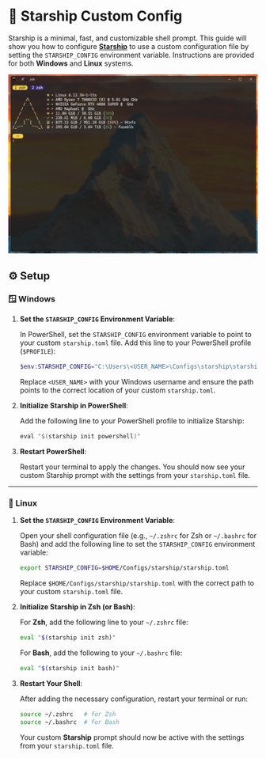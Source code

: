 # 🐚 Starship Custom Config

Starship is a minimal, fast, and customizable shell prompt. This guide will show you how to configure [**Starship**](https://github.com/starship/starship) to use a custom configuration file by setting the `STARSHIP_CONFIG` environment variable. Instructions are provided for both **Windows** and **Linux** systems.

![zsh on Kitty terminal](../kitty/Screenshot_20250627_212837.png)

## ⚙️ Setup

### 🪟 Windows

1. **Set the `STARSHIP_CONFIG` Environment Variable**:

   In PowerShell, set the `STARSHIP_CONFIG` environment variable to point to your custom `starship.toml` file. Add this line to your PowerShell profile (`$PROFILE`):

   ```powershell
   $env:STARSHIP_CONFIG="C:\Users\<USER_NAME>\Configs\starship\starship.toml"
   ```

   Replace `<USER_NAME>` with your Windows username and ensure the path points to the correct location of your custom `starship.toml`.

2. **Initialize Starship in PowerShell**:

   Add the following line to your PowerShell profile to initialize Starship:

   ```powershell
   eval "$(starship init powershell)"
   ```

3. **Restart PowerShell**:

   Restart your terminal to apply the changes. You should now see your custom Starship prompt with the settings from your `starship.toml` file.

---

### 🐧 Linux

1. **Set the `STARSHIP_CONFIG` Environment Variable**:

   Open your shell configuration file (e.g., `~/.zshrc` for Zsh or `~/.bashrc` for Bash) and add the following line to set the `STARSHIP_CONFIG` environment variable:

   ```bash
   export STARSHIP_CONFIG=$HOME/Configs/starship/starship.toml
   ```

   Replace `$HOME/Configs/starship/starship.toml` with the correct path to your custom `starship.toml` file.

2. **Initialize Starship in Zsh (or Bash)**:

   For **Zsh**, add the following line to your `~/.zshrc` file:

   ```bash
   eval "$(starship init zsh)"
   ```

   For **Bash**, add the following to your `~/.bashrc` file:

   ```bash
   eval "$(starship init bash)"
   ```

3. **Restart Your Shell**:

   After adding the necessary configuration, restart your terminal or run:

   ```bash
   source ~/.zshrc   # for Zsh
   source ~/.bashrc  # for Bash
   ```

   Your custom **Starship** prompt should now be active with the settings from your `starship.toml` file.
